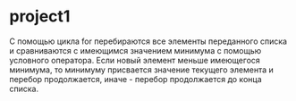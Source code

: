 # project1
С помощью цикла for перебираются все элементы переданного списка и сравниваются с имеющимся значением минимума с помощью условного оператора. Если новый элемент меньше имеющегося минимума, то минимуму присвается значение текущего элемента и перебор продолжается, иначе - перебор продолжается до конца списка.
